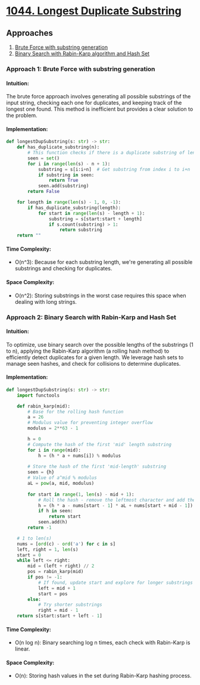 # [1044. Longest Duplicate Substring](https://leetcode.com/problems/longest-duplicate-substring)

## Approaches

1. [Brute Force with substring generation](#approach-1-brute-force-with-substring-generation)
2. [Binary Search with Rabin-Karp algorithm and Hash Set](#approach-2-binary-search-with-rabin-karp-and-set)

### Approach 1: Brute Force with substring generation

#### Intuition:
The brute force approach involves generating all possible substrings of the input string, checking each one for duplicates, and keeping track of the longest one found. This method is inefficient but provides a clear solution to the problem.

#### Implementation:
```python
def longestDupSubstring(s: str) -> str:
    def has_duplicate_substring(n):
        # This function checks if there is a duplicate substring of length n
        seen = set()
        for i in range(len(s) - n + 1):
            substring = s[i:i+n]  # Get substring from index i to i+n
            if substring in seen:
                return True
            seen.add(substring)
        return False

    for length in range(len(s) - 1, 0, -1):
        if has_duplicate_substring(length):
            for start in range(len(s) - length + 1):
                substring = s[start:start + length]
                if s.count(substring) > 1:
                    return substring
    return ""

```

#### Time Complexity:
- O(n^3): Because for each substring length, we're generating all possible substrings and checking for duplicates.

#### Space Complexity:
- O(n^2): Storing substrings in the worst case requires this space when dealing with long strings.

### Approach 2: Binary Search with Rabin-Karp and Hash Set

#### Intuition:
To optimize, use binary search over the possible lengths of the substrings (1 to n), applying the Rabin-Karp algorithm (a rolling hash method) to efficiently detect duplicates for a given length. We leverage hash sets to manage seen hashes, and check for collisions to determine duplicates.

#### Implementation:
```python
def longestDupSubstring(s: str) -> str:
    import functools

    def rabin_karp(mid):
        # Base for the rolling hash function
        a = 26
        # Modulus value for preventing integer overflow
        modulus = 2**63 - 1

        h = 0
        # Compute the hash of the first 'mid' length substring
        for i in range(mid):
            h = (h * a + nums[i]) % modulus
        
        # Store the hash of the first 'mid-length' substring
        seen = {h}
        # Value of a^mid % modulus
        aL = pow(a, mid, modulus)
        
        for start in range(1, len(s) - mid + 1):
            # Roll the hash - remove the leftmost character and add the rightmost 
            h = (h * a - nums[start - 1] * aL + nums[start + mid - 1]) % modulus
            if h in seen:
                return start
            seen.add(h)
        return -1

    # 1 to len(s)
    nums = [ord(c) - ord('a') for c in s]
    left, right = 1, len(s)
    start = 0
    while left <= right:
        mid = (left + right) // 2
        pos = rabin_karp(mid)
        if pos != -1:
            # If found, update start and explore for longer substrings
            left = mid + 1
            start = pos
        else:
            # Try shorter substrings
            right = mid - 1
    return s[start:start + left - 1]

```

#### Time Complexity:
- O(n log n): Binary searching log n times, each check with Rabin-Karp is linear.

#### Space Complexity:
- O(n): Storing hash values in the set during Rabin-Karp hashing process.

